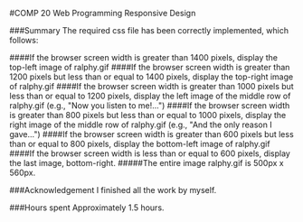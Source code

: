 #COMP 20 Web Programming Responsive Design

###Summary
The required css file has been correctly implemented, which follows:

####If the browser screen width is greater than 1400 pixels, display the top-left image of ralphy.gif
####If the browser screen width is greater than 1200 pixels but less than or equal to 1400 pixels, display the top-right image of ralphy.gif
####If the browser screen width is greater than 1000 pixels but less than or equal to 1200 pixels, display the left image of the middle row of ralphy.gif (e.g., "Now you listen to me!...")
####If the browser screen width is greater than 800 pixels but less than or equal to 1000 pixels, display the right image of the middle row of ralphy.gif (e.g., "And the only reason I gave...")
####If the browser screen width is greater than 600 pixels but less than or equal to 800 pixels, display the bottom-left image of ralphy.gif
####If the browser screen width is less than or equal to 600 pixels, display the last image, bottom-right.
#####The entire image ralphy.gif is 500px x 560px.

###Acknowledgement
I finished all the work by myself.

###Hours spent
Approximately 1.5 hours.

